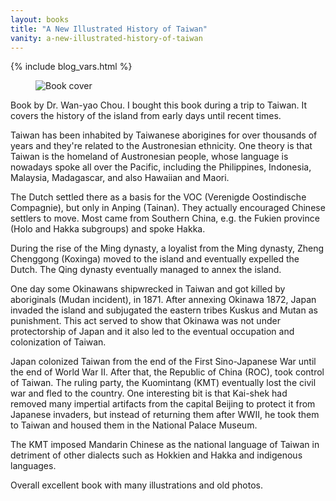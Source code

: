 ```yaml
---
layout: books
title: "A New Illustrated History of Taiwan"
vanity: a-new-illustrated-history-of-taiwan
---
```


{% include blog_vars.html %}

<figure class="image_float_left">
  <img src="{{site.url}}/resources/books/a-new-illustrated-history-of-taiwan.jpg" alt="Book cover" />
</figure>

Book by Dr. Wan-yao Chou. I bought this book during a trip to Taiwan. It covers the history of the island from early days until recent times.

Taiwan has been inhabited by Taiwanese aborigines for over thousands of years and they're related to the Austronesian ethnicity. One theory is that Taiwan is the homeland of Austronesian people, whose language is nowadays spoke all over the Pacific, including the Philippines, Indonesia, Malaysia, Madagascar, and also Hawaiian and Maori.

The Dutch settled there as a basis for the VOC (Verenigde Oostindische Compagnie), but only in Anping (Tainan). They actually encouraged Chinese settlers to move. Most came from Southern China, e.g. the Fukien province (Holo and Hakka subgroups) and spoke Hakka.

During the rise of the Ming dynasty, a loyalist from the Ming dynasty, Zheng Chenggong (Koxinga) moved to the island and eventually expelled the Dutch. The Qing dynasty eventually managed to annex the island.

One day some Okinawans shipwrecked in Taiwan and got killed by aboriginals (Mudan incident), in 1871. After annexing Okinawa 1872, Japan invaded the island and subjugated the eastern tribes Kuskus and Mutan as punishment. This act served to show that Okinawa was not under protectorship of Japan and it also led to the eventual occupation and colonization of Taiwan.

Japan colonized Taiwan from the end of the First Sino-Japanese War until the end of World War II. After that, the Republic of China (ROC), took control of Taiwan. The ruling party, the Kuomintang (KMT) eventually lost the civil war and fled to the country. One interesting bit is that Kai-shek had removed many impertial artifacts from the capital Beijing to protect it from Japanese invaders, but instead of returning them after WWII, he took them to Taiwan and housed them in the National Palace Museum.

The KMT imposed Mandarin Chinese as the national language of Taiwan in detriment of other dialects such as Hokkien and Hakka and indigenous languages.

Overall excellent book with many illustrations and old photos.
